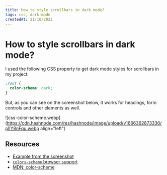 ```yaml
---
title: How to style scrollbars in dark mode?
tags: css, dark-mode
createdAt: 21/10/2022
---
```


# How to style scrollbars in dark mode?

I used the following CSS property to get dark mode styles for scrollbars in my project.

```css
:root {
  color-scheme: dark;
}
```

But, as you can see on the screenshot below, it works for headings, form controls and other elements as well.

![css-color-scheme.webp](https://cdn.hashnode.com/res/hashnode/image/upload/v1666362873336/pIIY8nFqu.webp align="left")

## Resources

- [Example from the screenshot](https://codepen.io/sitek94/pen/xxjvdpX)
- [`colors-scheme` browser support](https://caniuse.com/?search=color-scheme)
- [MDN: color-scheme](https://developer.mozilla.org/en-US/docs/Web/CSS/color-scheme)
